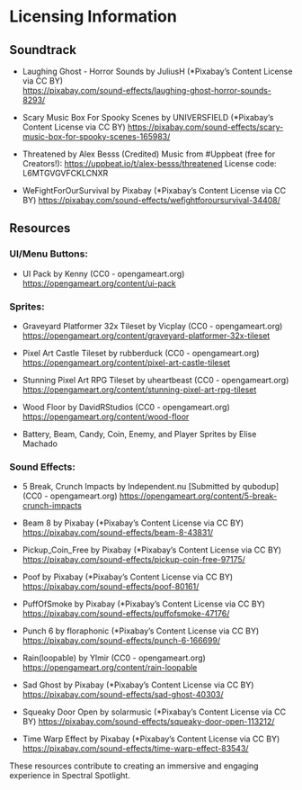 # Licensing Information

## Soundtrack
- Laughing Ghost - Horror Sounds by JuliusH (*Pixabay’s Content License via CC BY)<br>
https://pixabay.com/sound-effects/laughing-ghost-horror-sounds-8293/

- Scary Music Box For Spooky Scenes by UNIVERSFIELD (*Pixabay’s Content License via CC BY)
https://pixabay.com/sound-effects/scary-music-box-for-spooky-scenes-165983/

- Threatened by Alex Besss (Credited)
Music from #Uppbeat (free for Creators!):
https://uppbeat.io/t/alex-besss/threatened
License code: L6MTGVGVFCKLCNXR

- WeFightForOurSurvival by Pixabay (*Pixabay’s Content License via CC BY)
https://pixabay.com/sound-effects/wefightforoursurvival-34408/

## Resources
### UI/Menu Buttons:
- UI Pack by Kenny (CC0 - opengameart.org)
https://opengameart.org/content/ui-pack

### Sprites:
- Graveyard Platformer 32x Tileset by Vicplay (CC0 - opengameart.org)
https://opengameart.org/content/graveyard-platformer-32x-tileset

- Pixel Art Castle Tileset by rubberduck (CC0 - opengameart.org)
https://opengameart.org/content/pixel-art-castle-tileset

- Stunning Pixel Art RPG Tileset by uheartbeast (CC0 - opengameart.org)
https://opengameart.org/content/stunning-pixel-art-rpg-tileset

- Wood Floor by DavidRStudios (CC0 - opengameart.org)
https://opengameart.org/content/wood-floor

- Battery, Beam, Candy, Coin, Enemy, and Player Sprites by Elise Machado

### Sound Effects:
- 5 Break, Crunch Impacts by Independent.nu [Submitted by qubodup]
(CC0 - opengameart.org)
https://opengameart.org/content/5-break-crunch-impacts

- Beam 8 by Pixabay (*Pixabay’s Content License via CC BY)
https://pixabay.com/sound-effects/beam-8-43831/

- Pickup_Coin_Free by Pixabay (*Pixabay’s Content License via CC BY)
https://pixabay.com/sound-effects/pickup-coin-free-97175/

- Poof by Pixabay (*Pixabay’s Content License via CC BY)
https://pixabay.com/sound-effects/poof-80161/

- PuffOfSmoke by Pixabay (*Pixabay’s Content License via CC BY)
https://pixabay.com/sound-effects/puffofsmoke-47176/

- Punch 6 by floraphonic (*Pixabay’s Content License via CC BY)
https://pixabay.com/sound-effects/punch-6-166699/

- Rain(loopable) by Ylmir (CC0 - opengameart.org)
https://opengameart.org/content/rain-loopable

- Sad Ghost by Pixabay (*Pixabay’s Content License via CC BY)
https://pixabay.com/sound-effects/sad-ghost-40303/

- Squeaky Door Open by solarmusic (*Pixabay’s Content License via CC BY)
https://pixabay.com/sound-effects/squeaky-door-open-113212/

- Time Warp Effect by Pixabay (*Pixabay’s Content License via CC BY)
https://pixabay.com/sound-effects/time-warp-effect-83543/


These resources contribute to creating an immersive and engaging experience in Spectral Spotlight.
